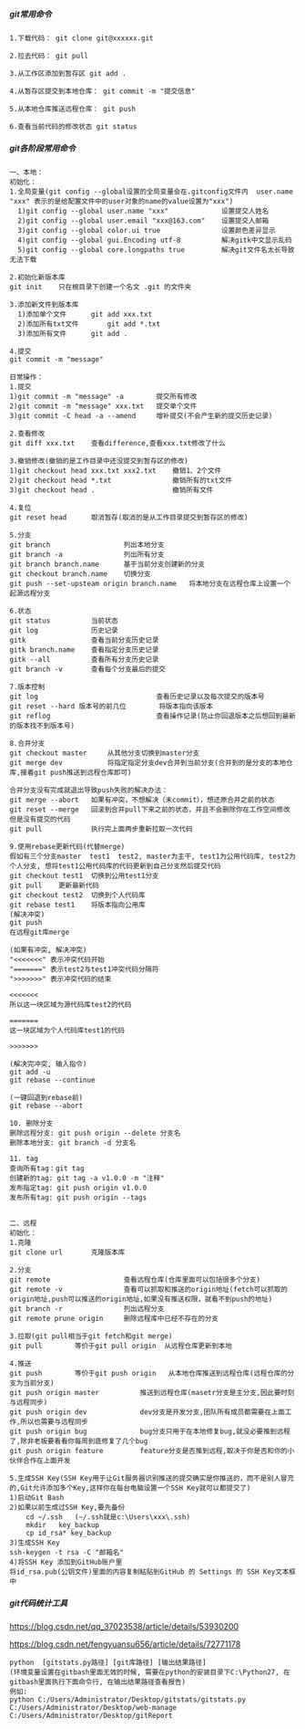 #####  git常用命令 
    1.下载代码： git clone git@xxxxxx.git
    
    2.拉去代码： git pull
    
    3.从工作区添加到暂存区 git add .
    
    4.从暂存区提交到本地仓库： git commit -m "提交信息"
    
    5.从本地仓库推送远程仓库： git push
    
    6.查看当前代码的修改状态 git status
    
#####  git各阶段常用命令
    一、本地：
    初始化：
    1.全局变量(git config --global设置的全局变量会在.gitconfig文件内  user.name "xxx" 表示的是给配置文件中的user对象的name的value设置为"xxx")
      1)git config --global user.name "xxx"				设置提交人姓名
      2)git config --global user.email "xxx@163.com"	设置提交人邮箱
      3)git config --global color.ui true				设置颜色差异显示
      4)git config --global gui.Encoding utf-8			解决gitk中文显示乱码
      5)git config --global core.longpaths true			解决git文件名太长导致无法下载
      
    2.初始化新版本库
    git init	只在根目录下创建一个名文 .git 的文件夹
    
    3.添加新文件到版本库
      1)添加单个文件		git add xxx.txt
      2)添加所有txt文件		git add *.txt
      3)添加所有文件		git add .
      
    4.提交
    git commit -m "message"
    
    日常操作：
    1.提交
    1)git commit -m "message" -a		提交所有修改
    2)git commit -m "message" xxx.txt	提交单个文件
    3)git commit -C head -a --amend		增补提交(不会产生新的提交历史记录)
    
    2.查看修改
    git diff xxx.txt	查看difference,查看xxx.txt修改了什么
    
    3.撤销修改(撤销的是工作目录中还没提交到暂存区的修改)
    1)git checkout head xxx.txt xxx2.txt	撤销1、2个文件
    2)git checkout head *.txt 				撤销所有的txt文件
    3)git checkout head . 					撤销所有文件
    
    4.复位
    git reset head		取消暂存(取消的是从工作目录提交到暂存区的修改)
    
    5.分支
    git branch					列出本地分支
    git branch -a   			列出所有分支
    git branch branch.name 		基于当前分支创建新的分支
    git checkout branch.name 	切换分支
    git push --set-upsteam origin branch.name 	将本地分支在远程仓库上设置一个起源远程分支
    
    6.状态
    git status			当前状态
    git log				历史记录
    gitk				查看当前分支历史记录
    gitk branch.name 	查看指定分支历史记录
    gitk --all			查看所有分支历史记录
    git branch -v		查看每个分支最后的提交
    
    7.版本控制
    git log								查看历史记录以及每次提交的版本号
    git reset --hard 版本号的前几位		将版本指向该版本
    git reflog							查看操作记录(防止你回退版本之后想回到最新的版本找不到版本号)
    
    8.合并分支
    git checkout master		从其他分支切换到master分支
    git merge dev			将指定指定分支dev合并到当前分支(合并到的是分支的本地仓库,接着git push推送到远程仓库即可)
    
    合并分支没有完成就退出导致push失败的解决办法：
    git merge --abort	如果有冲突，不想解决（未commit），想还原合并之前的状态
    git reset --merge   回滚到合并pull下来之前的状态，并且不会删除你在工作空间修改但是没有提交的代码
    git pull            执行完上面两步重新拉取一次代码
    
    9.使用rebase更新代码(代替merge)
    假如有三个分支master  test1  test2, master为主干, test1为公用代码库, test2为个人分支, 想将test1公用代码库的代码更新到自己分支然后提交代码
    git checkout test1 	切换到公用test1分支
    git pull 	更新最新代码
    git checkout test2 	切换到个人代码库 
    git rebase test1 	将版本指向公用库
    (解决冲突)
    git push
    在远程git库merge
    
    (如果有冲突, 解决冲突)
    "<<<<<<<" 表示冲突代码开始
    "=======" 表示test2与test1冲突代码分隔符
    ">>>>>>>" 表示冲突代码的结束
    
    <<<<<<<  
    所以这一块区域为源代码库test2的代码
    
    =======  
    这一块区域为个人代码库test1的代码
    
    >>>>>>> 
    
    (解决完冲突, 输入指令)
    git add -u 
    git rebase --continue 
    
    (一键回退到rebase前)
    git rebase --abort
    
    10. 删除分支
    删除远程分支: git push origin --delete 分支名
    删除本地分支: git branch -d 分支名

    11. tag
    查询所有tag：git tag
    创建新的tag: git tag -a v1.0.0 -m "注释"
    发布指定tag: git push origin v1.0.0
    发布所有tag: git push origin --tags
    
    
    二、远程
    初始化：
    1.克隆
    git clone url		克隆版本库
    
    2.分支
    git remote  				查看远程仓库(仓库里面可以包括很多个分支)
    git remote -v				查看可以抓取和推送的origin地址(fetch可以抓取的origin地址,push可以推送的origin地址,如果没有推送权限，就看不到push的地址)
    git branch -r 				列出远程分支
    git remote prune origin		删除远程库中已经不存在的分支
    
    3.拉取(git pull相当于git fetch和git merge)
    git pull		等价于git pull origin	从远程仓库更新到本地
    
    4.推送
    git push        等价于git push origin   从本地仓库推送到远程仓库(远程仓库的分支为当前分支)
    git push origin master			推送到远程仓库(masetr分支是主分支,因此要时刻与远程同步)
    git push origin dev 			dev分支是开发分支,团队所有成员都需要在上面工作,所以也需要与远程同步
    git push origin bug   			bug分支只用于在本地修复bug,就没必要推到远程了,除非老板要看看你每周到底修复了几个bug
    git push origin feature			feature分支是否推到远程,取决于你是否和你的小伙伴合作在上面开发
    
    5.生成SSH Key(SSH Key用于让Git服务器识别推送的提交确实是你推送的，而不是别人冒充的,Git允许添加多个Key,这样你在每台电脑设置一个SSH Key就可以都提交了)
    1)启动Git Bash
    2)如果以前生成过SSH Key,要先备份	
    	cd ~/.ssh	(~/.ssh就是c:\Users\xxx\.ssh)
    	mkdir	key_backup
    	cp id_rsa* key_backup
    3)生成SSH Key
    ssh-keygen -t rsa -C "邮箱名"
    4)将SSH Key 添加到GitHub账户里
    将id_rsa.pub(公钥文件)里面的内容复制粘贴到GitHub 的 Settings 的 SSH Key文本框中

##### git代码统计工具

https://blog.csdn.net/qq_37023538/article/details/53930200 

https://blog.csdn.net/fengyuansu656/article/details/72771178
    
    python  [gitstats.py路径] [git库路径] [输出结果路径]
    (环境变量设置在gitbash里面无效的时候, 需要在python的安装目录下C:\Python27, 在gitbash里面执行下面命令行, 在输出结果路径查看报告)
    例如:
    python C:/Users/Administrator/Desktop/gitstats/gitstats.py C:/Users/Administrator/Desktop/web-manage C:/Users/Administrator/Desktop/gitReport